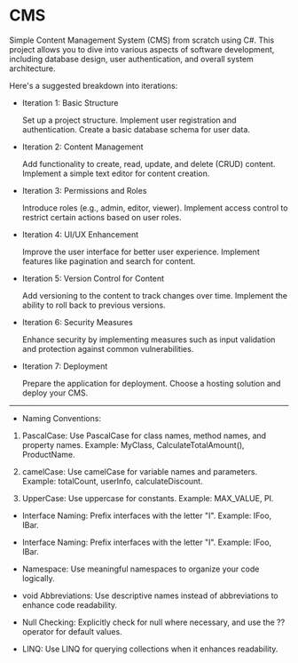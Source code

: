 # CMS


Simple Content Management System (CMS) from scratch using C#. This project allows you to dive into various aspects of software development, including database design, user authentication, and overall system architecture.

Here's a suggested breakdown into iterations:

* Iteration 1: Basic Structure

    Set up a project structure.
Implement user registration and authentication.
Create a basic database schema for user data.

* Iteration 2: Content Management

    Add functionality to create, read, update, and delete (CRUD) content.
Implement a simple text editor for content creation.

* Iteration 3: Permissions and Roles

    Introduce roles (e.g., admin, editor, viewer).
Implement access control to restrict certain actions based on user roles.

* Iteration 4: UI/UX Enhancement

    Improve the user interface for better user experience.
Implement features like pagination and search for content.

* Iteration 5: Version Control for Content

    Add versioning to the content to track changes over time.
Implement the ability to roll back to previous versions.

* Iteration 6: Security Measures

    Enhance security by implementing measures such as input validation and protection against common vulnerabilities.

* Iteration 7: Deployment

    Prepare the application for deployment.
Choose a hosting solution and deploy your CMS.


---

* Naming Conventions:

 1. PascalCase: Use PascalCase for class names, method names, and property names. Example: MyClass, CalculateTotalAmount(), ProductName.

2. camelCase: Use camelCase for variable names and parameters. Example: totalCount, userInfo, calculateDiscount.

3. UpperCase: Use uppercase for constants. Example: MAX_VALUE, PI.

* Interface Naming: Prefix interfaces with the letter "I". Example: IFoo, IBar.

* Interface Naming: Prefix interfaces with the letter "I". Example: IFoo, IBar.

* Namespace: Use meaningful namespaces to organize your code logically.

* void Abbreviations: Use descriptive names instead of abbreviations to enhance code readability.

* Null Checking: Explicitly check for null where necessary, and use the ?? operator for default values.

* LINQ: Use LINQ for querying collections when it enhances readability.

